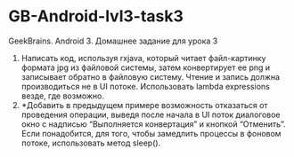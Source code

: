 # GB-Android-lvl3-task3
GeekBrains. Android 3. Домашнее задание для урока 3

1. Написать код, используя rxjava, который читает файл-картинку формата jpg из файловой системы, затем конвертирует ее png и записывает обратно в файловую систему. Чтение и запись должна производиться не в UI потоке. Использовать lambda expressions везде, где возможно.
2. *Добавить в предыдущем примере возможность отказаться от проведения операции, выведя после начала в UI поток диалоговое окно с надписью “Выполняется конвертация” и кнопкой “Отменить”. Если понадобится, для того, чтобы замедлить процессы в фоновом потоке, использовать метод sleep().
